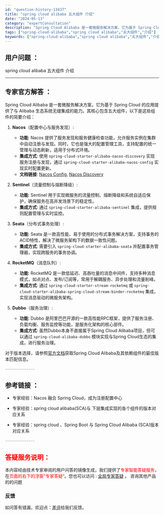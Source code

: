 ```yaml
---
id: "question-history-13437"
title: "spring cloud alibaba 五大组件 介绍"
date: "2024-05-13"
category: "expertConsultation"
description: "Spring Cloud Alibaba 是一套微服务解决方案，它为基于 Spring Cloud 的应用提供了与 Alibaba 生态系统无缝集成的能力。其核心包含五大组件，以下是这些组件的简要介绍：1. **Nacos**（配置中心与服务发现）:   - **功能**: Nacos 提供了服务发"
tags: ["spring-cloud-alibaba","spring cloud alibaba","五大组件","介绍"]
keywords: ["spring-cloud-alibaba","spring cloud alibaba","五大组件","介绍"]
---
```


## 用户问题 ： 
 spring cloud alibaba 五大组件 介绍  

---------------
## 专家官方解答 ：

Spring Cloud Alibaba 是一套微服务解决方案，它为基于 Spring Cloud 的应用提供了与 Alibaba 生态系统无缝集成的能力。其核心包含五大组件，以下是这些组件的简要介绍：

1. **Nacos**（配置中心与服务发现）:
   - **功能**: Nacos 提供了服务发现和服务健康检查功能，允许服务实例在集群中自动注册与发现。同时，它也是强大的配置管理工具，支持配置的统一管理与动态刷新，适用于分布式环境。
   - **集成方式**: 使用 `spring-cloud-starter-alibaba-nacos-discovery` 实现服务注册与发现，通过 `spring-cloud-starter-alibaba-nacos-config` 实现实时配置更新。
   - **文档链接**: [Nacos Config](https://github.com/spring-cloud-incubator/spring-cloud-alibaba/wiki/Nacos-config), [Nacos Discovery](https://github.com/spring-cloud-incubator/spring-cloud-alibaba/wiki/Nacos-discovery)

2. **Sentinel**（流量控制与熔断降级）:
   - **功能**: Sentinel 用于实现微服务的流量控制、熔断降级和系统自适应保护，确保服务在高并发场景下的稳定性。
   - **集成方式**: 通过 `spring-cloud-starter-alibaba-sentinel` 集成，提供规则配置管理与实时监控。

3. **Seata**（分布式事务处理）:
   - **功能**: Seata 是一款高性能、易于使用的分布式事务解决方案，支持事务的ACID特性，解决了微服务架构下的数据一致性问题。
   - **集成方式**: 需要引入 `spring-cloud-starter-alibaba-seata` 并配置事务管理器，实现跨服务的事务协调。

4. **RocketMQ**（消息队列）:
   - **功能**: RocketMQ 是一款低延迟、高吞吐量的消息中间件，支持多种消息模式，如点对点、发布/订阅等，常用于解耦服务、异步处理和流量削峰。
   - **集成方式**: 通过 `spring-cloud-starter-stream-rocketmq` 或 `spring-cloud-starter-alibaba-spring-cloud-stream-binder-rocketmq` 集成，实现消息驱动的微服务架构。

5. **Dubbo**（服务治理）:
   - **功能**: Dubbo 是阿里巴巴开源的一款高性能RPC框架，提供了服务注册、负载均衡、服务监控等功能，是服务化架构的核心部件。
   - **集成方式**: 虽然Dubbo本身不直接属于Spring Cloud Alibaba项目，但可以通过 `spring-cloud-alibaba-dubbo` 模块实现与Spring Cloud生态的集成，进行服务治理。

对于版本选择，请参照[官方文档](https://sca.aliyun.com/docs/2023/overview/version-explain/)获取Spring Cloud Alibaba及其依赖组件的最佳版本匹配信息。


<font color="#949494">---------------</font> 


## 参考链接 ：

* 专家经验：Nacos 融合 Spring Cloud，成为注册配置中心 
 
 * 专家经验：spring cloud alibaba(SCA)与 下层集成实现的各个组件的版本对应关系 
 
 * 专家经验：spring cloud 、Spring Boot 与 Spring Cloud Alibaba (SCA)版本对应关系 


 <font color="#949494">---------------</font> 
 


## <font color="#FF0000">答疑服务说明：</font> 

本内容经由技术专家审阅的用户问答的镜像生成，我们提供了<font color="#FF0000">专家智能答疑服务</font>，在<font color="#FF0000">页面的右下的浮窗”专家答疑“</font>。您也可以访问 : [全局专家答疑](https://answer.opensource.alibaba.com/docs/intro) 。 咨询其他产品的的问题

### 反馈
如问答有错漏，欢迎点：[差评](https://ai.nacos.io/user/feedbackByEnhancerGradePOJOID?enhancerGradePOJOId=13440)给我们反馈。
